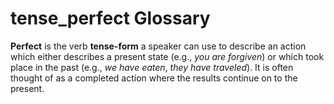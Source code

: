 # tense_perfect Glossary
**Perfect** is the verb **tense-form** a speaker can use to describe an action which either describes a present state (e.g., *you are forgiven*) or which took place in the past (e.g., *we have eaten*, *they have traveled*). It is often thought of as a completed action where the results continue on to the present.
